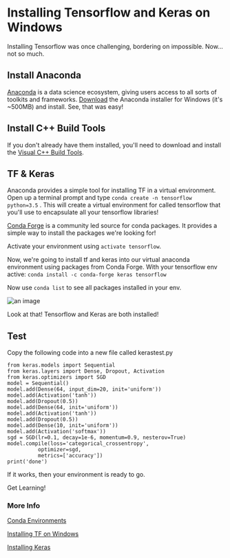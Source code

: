 # Installing Tensorflow and Keras on Windows

Installing Tensorflow was once challenging, bordering on impossible. Now... not so much.

## Install Anaconda

[Anaconda](https://www.continuum.io/what-is-anaconda) is a data science ecosystem, giving users access to all sorts of toolkits and frameworks. [Download](https://www.continuum.io/downloads) the Anaconda installer for Windows (it's ~500MB) and install. See, that was easy!

## Install C++ Build Tools

If you don't already have them installed, you'll need to download and install the [Visual C++ Build Tools](http://landinghub.visualstudio.com/visual-cpp-build-tools).

## TF & Keras

Anaconda provides a simple tool for installing TF in a virtual environment. Open up a terminal prompt and type `conda create -n tensorflow python=3.5` . This will create a virtual environment for called tensorflow that you'll use to encapsulate all your tensorflow libraries!

[Conda Forge](https://conda-forge.org/) is a community led source for conda packages. It provides a simple way to install the packages we're looking for!

Activate your environment using `activate tensorflow`.

Now, we're going to install tf and keras into our virtual anaconda environment using packages from Conda Forge. With your tensorflow env active:
`conda install -c conda-forge keras tensorflow`

Now use `conda list` to see all packages installed in your env.

![an image](/content/images/2017/08/Capture.PNG)

Look at that! Tensorflow and Keras are both installed!

## Test

Copy the following code into a new file called kerastest.py

    from keras.models import Sequential
    from keras.layers import Dense, Dropout, Activation
    from keras.optimizers import SGD
    model = Sequential()
    model.add(Dense(64, input_dim=20, init='uniform'))
    model.add(Activation('tanh'))
    model.add(Dropout(0.5))
    model.add(Dense(64, init='uniform'))
    model.add(Activation('tanh'))
    model.add(Dropout(0.5))
    model.add(Dense(10, init='uniform'))
    model.add(Activation('softmax'))
    sgd = SGD(lr=0.1, decay=1e-6, momentum=0.9, nesterov=True)
    model.compile(loss='categorical_crossentropy',
              optimizer=sgd,
              metrics=['accuracy'])
    print('done')

If it works, then your environment is ready to go.

Get Learning!

### More Info

[Conda Environments](https://uoa-eresearch.github.io/eresearch-cookbook/recipe/2014/11/20/conda/)

[Installing TF on Windows](https://www.tensorflow.org/install/install_windows)

[Installing Keras](https://keras.io/#installation)
